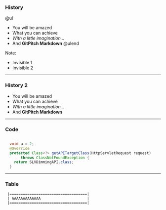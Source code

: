 ### History

@ul
- You will be amazed
- What you can achieve
- *With a little imagination...*
- And **GitPitch Markdown**
@ulend

Note:

- Invisible 1
- Invisible 2

---

### History 2

- You will be amazed
- What you can achieve
- *With a little imagination...*
- And **GitPitch Markdown**

---

### Code

```java

  void a = 2;
  @Override
  protected Class<?> getAPITargetClass(HttpServletRequest request) 
       throws ClassNotFoundException {
    return SLVDimmingAPI.class;
  } 

```

---

### Table 

```text
 |===================================|
 | AAAAAAAAAAAAA                     |
 |===================================|
```

